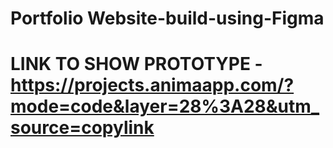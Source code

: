# Portfolio Website-build-using-Figma
# LINK TO SHOW PROTOTYPE - https://projects.animaapp.com/?mode=code&layer=28%3A28&utm_source=copylink
